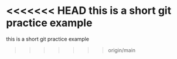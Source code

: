 <<<<<<< HEAD
this is a short git practice example
=======
this is a short git practice example
>>>>>>> origin/main
